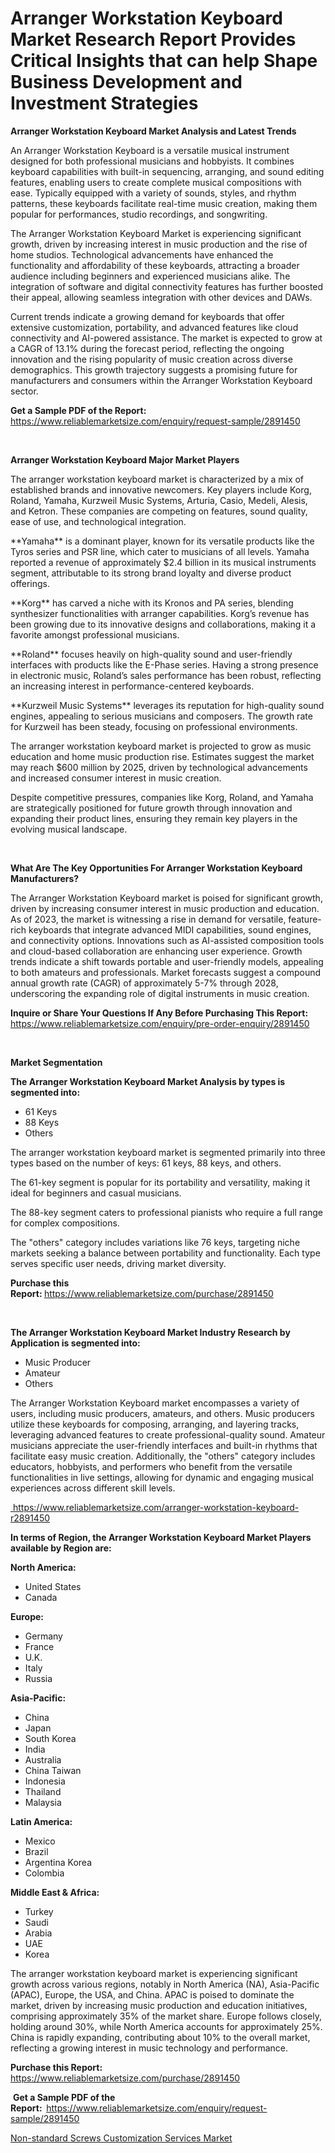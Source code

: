 <p><h1>Arranger Workstation Keyboard Market Research Report Provides Critical Insights that can help Shape Business Development and Investment Strategies</h1></p><p><strong>Arranger Workstation Keyboard Market Analysis and Latest Trends</strong></p>
<p><p>An Arranger Workstation Keyboard is a versatile musical instrument designed for both professional musicians and hobbyists. It combines keyboard capabilities with built-in sequencing, arranging, and sound editing features, enabling users to create complete musical compositions with ease. Typically equipped with a variety of sounds, styles, and rhythm patterns, these keyboards facilitate real-time music creation, making them popular for performances, studio recordings, and songwriting.</p><p>The Arranger Workstation Keyboard Market is experiencing significant growth, driven by increasing interest in music production and the rise of home studios. Technological advancements have enhanced the functionality and affordability of these keyboards, attracting a broader audience including beginners and experienced musicians alike. The integration of software and digital connectivity features has further boosted their appeal, allowing seamless integration with other devices and DAWs.</p><p>Current trends indicate a growing demand for keyboards that offer extensive customization, portability, and advanced features like cloud connectivity and AI-powered assistance. The market is expected to grow at a CAGR of 13.1% during the forecast period, reflecting the ongoing innovation and the rising popularity of music creation across diverse demographics. This growth trajectory suggests a promising future for manufacturers and consumers within the Arranger Workstation Keyboard sector.</p></p>
<p><strong>Get a Sample PDF of the Report:&nbsp;</strong> <a href="https://www.reliablemarketsize.com/enquiry/request-sample/2891450?utm_campaign=3172&utm_medium=2&utm_source=Github&utm_content=ia&utm_term=14032025&utm_id=arranger-workstation-keyboard">https://www.reliablemarketsize.com/enquiry/request-sample/2891450</a></p>
<p>&nbsp;</p>
<p><strong>Arranger Workstation Keyboard Major Market Players</strong></p>
<p><p>The arranger workstation keyboard market is characterized by a mix of established brands and innovative newcomers. Key players include Korg, Roland, Yamaha, Kurzweil Music Systems, Arturia, Casio, Medeli, Alesis, and Ketron. These companies are competing on features, sound quality, ease of use, and technological integration.</p><p>**Yamaha** is a dominant player, known for its versatile products like the Tyros series and PSR line, which cater to musicians of all levels. Yamaha reported a revenue of approximately $2.4 billion in its musical instruments segment, attributable to its strong brand loyalty and diverse product offerings.</p><p>**Korg** has carved a niche with its Kronos and PA series, blending synthesizer functionalities with arranger capabilities. Korg’s revenue has been growing due to its innovative designs and collaborations, making it a favorite amongst professional musicians.</p><p>**Roland** focuses heavily on high-quality sound and user-friendly interfaces with products like the E-Phase series. Having a strong presence in electronic music, Roland’s sales performance has been robust, reflecting an increasing interest in performance-centered keyboards.</p><p>**Kurzweil Music Systems** leverages its reputation for high-quality sound engines, appealing to serious musicians and composers. The growth rate for Kurzweil has been steady, focusing on professional environments.</p><p>The arranger workstation keyboard market is projected to grow as music education and home music production rise. Estimates suggest the market may reach $600 million by 2025, driven by technological advancements and increased consumer interest in music creation.</p><p>Despite competitive pressures, companies like Korg, Roland, and Yamaha are strategically positioned for future growth through innovation and expanding their product lines, ensuring they remain key players in the evolving musical landscape.</p></p>
<p>&nbsp;</p>
<p><strong>What Are The Key Opportunities For Arranger Workstation Keyboard Manufacturers?</strong></p>
<p><p>The Arranger Workstation Keyboard market is poised for significant growth, driven by increasing consumer interest in music production and education. As of 2023, the market is witnessing a rise in demand for versatile, feature-rich keyboards that integrate advanced MIDI capabilities, sound engines, and connectivity options. Innovations such as AI-assisted composition tools and cloud-based collaboration are enhancing user experience. Growth trends indicate a shift towards portable and user-friendly models, appealing to both amateurs and professionals. Market forecasts suggest a compound annual growth rate (CAGR) of approximately 5-7% through 2028, underscoring the expanding role of digital instruments in music creation.</p></p>
<p><strong>Inquire or Share Your Questions If Any Before Purchasing This Report:</strong> <a href="https://www.reliablemarketsize.com/enquiry/pre-order-enquiry/2891450?utm_campaign=3172&utm_medium=2&utm_source=Github&utm_content=ia&utm_term=14032025&utm_id=arranger-workstation-keyboard">https://www.reliablemarketsize.com/enquiry/pre-order-enquiry/2891450</a></p>
<p>&nbsp;</p>
<p><strong>Market Segmentation</strong></p>
<p><strong>The Arranger Workstation Keyboard Market Analysis by types is segmented into:</strong></p>
<p><ul><li>61 Keys</li><li>88 Keys</li><li>Others</li></ul></p>
<p><p>The arranger workstation keyboard market is segmented primarily into three types based on the number of keys: 61 keys, 88 keys, and others. </p><p>The 61-key segment is popular for its portability and versatility, making it ideal for beginners and casual musicians. </p><p>The 88-key segment caters to professional pianists who require a full range for complex compositions. </p><p>The "others" category includes variations like 76 keys, targeting niche markets seeking a balance between portability and functionality. Each type serves specific user needs, driving market diversity.</p></p>
<p><strong>Purchase this Report:&nbsp;</strong><a href="https://www.reliablemarketsize.com/purchase/2891450?utm_campaign=3172&utm_medium=2&utm_source=Github&utm_content=ia&utm_term=14032025&utm_id=arranger-workstation-keyboard">https://www.reliablemarketsize.com/purchase/2891450</a></p>
<p>&nbsp;</p>
<p><strong>The Arranger Workstation Keyboard Market Industry Research by Application is segmented into:</strong></p>
<p><ul><li>Music Producer</li><li>Amateur</li><li>Others</li></ul></p>
<p><p>The Arranger Workstation Keyboard market encompasses a variety of users, including music producers, amateurs, and others. Music producers utilize these keyboards for composing, arranging, and layering tracks, leveraging advanced features to create professional-quality sound. Amateur musicians appreciate the user-friendly interfaces and built-in rhythms that facilitate easy music creation. Additionally, the "others" category includes educators, hobbyists, and performers who benefit from the versatile functionalities in live settings, allowing for dynamic and engaging musical experiences across different skill levels.</p></p>
<p><a href="https://www.reliablemarketsize.com/arranger-workstation-keyboard-r2891450?utm_campaign=3172&utm_medium=2&utm_source=Github&utm_content=ia&utm_term=14032025&utm_id=arranger-workstation-keyboard">&nbsp;https://www.reliablemarketsize.com/arranger-workstation-keyboard-r2891450</a></p>
<p><strong>In terms of Region, the Arranger Workstation Keyboard Market Players available by Region are:</strong></p>
<p>
    <p> <strong> North America: </strong>
        <ul>
            <li>United States</li>
            <li>Canada</li>
        </ul>
        </p> 
    <p> <strong> Europe: </strong>
        <ul>
            <li>Germany</li>
            <li>France</li>
            <li>U.K.</li>
            <li>Italy</li>
            <li>Russia</li>
        </ul>
        </p> 
    <p> <strong> Asia-Pacific: </strong>
        <ul>
            <li>China</li>
            <li>Japan</li>
            <li>South Korea</li>
            <li>India</li>
            <li>Australia</li>
            <li>China Taiwan</li>
            <li>Indonesia</li>
            <li>Thailand</li>
            <li>Malaysia</li>
        </ul>
        </p> 
    <p> <strong> Latin America: </strong>
        <ul>
            <li>Mexico</li>
            <li>Brazil</li>
            <li>Argentina Korea</li>
            <li>Colombia</li>
        </ul>
        </p> 
    <p> <strong> Middle East & Africa: </strong>
        <ul>
            <li>Turkey</li>
            <li>Saudi</li>
            <li>Arabia</li>
            <li>UAE</li>
            <li>Korea</li>
        </ul>
    </p>
    </p>
<p><p>The arranger workstation keyboard market is experiencing significant growth across various regions, notably in North America (NA), Asia-Pacific (APAC), Europe, the USA, and China. APAC is poised to dominate the market, driven by increasing music production and education initiatives, comprising approximately 35% of the market share. Europe follows closely, holding around 30%, while North America accounts for approximately 25%. China is rapidly expanding, contributing about 10% to the overall market, reflecting a growing interest in music technology and performance.</p></p>
<p><strong>Purchase this Report: </strong><a href="https://www.reliablemarketsize.com/purchase/2891450?utm_campaign=3172&utm_medium=2&utm_source=Github&utm_content=ia&utm_term=14032025&utm_id=arranger-workstation-keyboard">https://www.reliablemarketsize.com/purchase/2891450</a></p>
<p>&nbsp;<strong>Get a Sample PDF of the Report:&nbsp;&nbsp;</strong><a href="https://www.reliablemarketsize.com/enquiry/request-sample/2891450?utm_campaign=3172&utm_medium=2&utm_source=Github&utm_content=ia&utm_term=14032025&utm_id=arranger-workstation-keyboard">https://www.reliablemarketsize.com/enquiry/request-sample/2891450</a></p>
<p><strong></strong></p>
<p><p><a href="https://github.com/wakerizaak8g/Market-Research-Report-List-1/blob/main/non-standard-screws-customization-services-market.md?utm_campaign=3172&utm_medium=2&utm_source=Github&utm_content=ia&utm_term=14032025&utm_id=arranger-workstation-keyboard">Non-standard Screws Customization Services Market</a></p></p>